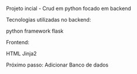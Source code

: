 Projeto incial - Crud em python focado em backend

Tecnologias utilizadas no backend:

python
framework flask

Frontend:

HTML
Jinja2

Próximo passo: Adicionar Banco de dados
